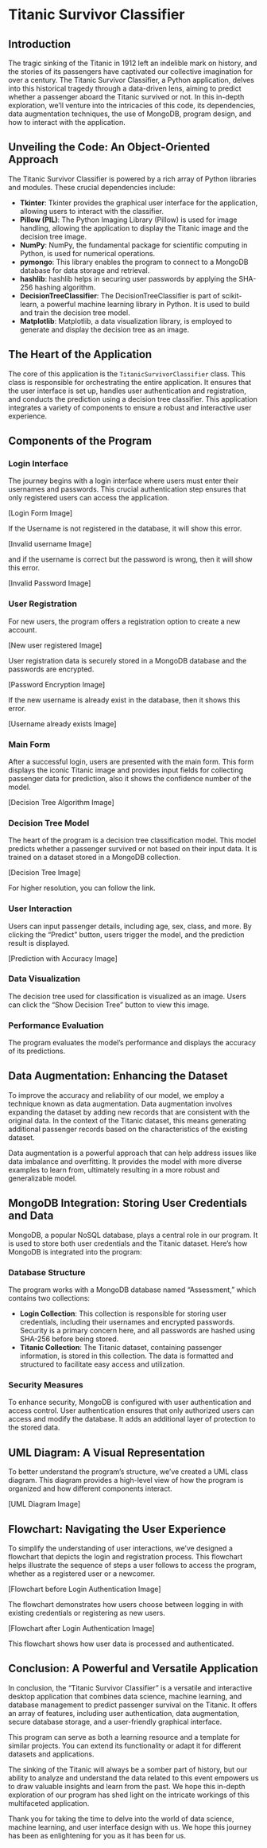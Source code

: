 # Titanic Survivor Classifier

## Introduction

The tragic sinking of the Titanic in 1912 left an indelible mark on history, and the stories of its passengers have captivated our collective imagination for over a century. The Titanic Survivor Classifier, a Python application, delves into this historical tragedy through a data-driven lens, aiming to predict whether a passenger aboard the Titanic survived or not. In this in-depth exploration, we’ll venture into the intricacies of this code, its dependencies, data augmentation techniques, the use of MongoDB, program design, and how to interact with the application.

## Unveiling the Code: An Object-Oriented Approach

The Titanic Survivor Classifier is powered by a rich array of Python libraries and modules. These crucial dependencies include:

- **Tkinter**: Tkinter provides the graphical user interface for the application, allowing users to interact with the classifier.
- **Pillow (PIL)**: The Python Imaging Library (Pillow) is used for image handling, allowing the application to display the Titanic image and the decision tree image.
- **NumPy**: NumPy, the fundamental package for scientific computing in Python, is used for numerical operations.
- **pymongo**: This library enables the program to connect to a MongoDB database for data storage and retrieval.
- **hashlib**: hashlib helps in securing user passwords by applying the SHA-256 hashing algorithm.
- **DecisionTreeClassifier**: The DecisionTreeClassifier is part of scikit-learn, a powerful machine learning library in Python. It is used to build and train the decision tree model.
- **Matplotlib**: Matplotlib, a data visualization library, is employed to generate and display the decision tree as an image.

## The Heart of the Application

The core of this application is the `TitanicSurvivorClassifier` class. This class is responsible for orchestrating the entire application. It ensures that the user interface is set up, handles user authentication and registration, and conducts the prediction using a decision tree classifier. This application integrates a variety of components to ensure a robust and interactive user experience.

## Components of the Program

### Login Interface

The journey begins with a login interface where users must enter their usernames and passwords. This crucial authentication step ensures that only registered users can access the application.

[Login Form Image]

If the Username is not registered in the database, it will show this error.

[Invalid username Image]

and if the username is correct but the password is wrong, then it will show this error.

[Invalid Password Image]

### User Registration

For new users, the program offers a registration option to create a new account.

[New user registered Image]

User registration data is securely stored in a MongoDB database and the passwords are encrypted.

[Password Encryption Image]

If the new username is already exist in the database, then it shows this error.

[Username already exists Image]

### Main Form

After a successful login, users are presented with the main form. This form displays the iconic Titanic image and provides input fields for collecting passenger data for prediction, also it shows the confidence number of the model.

[Decision Tree Algorithm Image]

### Decision Tree Model

The heart of the program is a decision tree classification model. This model predicts whether a passenger survived or not based on their input data. It is trained on a dataset stored in a MongoDB collection.

[Decision Tree Image]

For higher resolution, you can follow the link.

### User Interaction

Users can input passenger details, including age, sex, class, and more. By clicking the “Predict” button, users trigger the model, and the prediction result is displayed.

[Prediction with Accuracy Image]

### Data Visualization

The decision tree used for classification is visualized as an image. Users can click the “Show Decision Tree” button to view this image.

### Performance Evaluation

The program evaluates the model’s performance and displays the accuracy of its predictions.

## Data Augmentation: Enhancing the Dataset

To improve the accuracy and reliability of our model, we employ a technique known as data augmentation. Data augmentation involves expanding the dataset by adding new records that are consistent with the original data. In the context of the Titanic dataset, this means generating additional passenger records based on the characteristics of the existing dataset.

Data augmentation is a powerful approach that can help address issues like data imbalance and overfitting. It provides the model with more diverse examples to learn from, ultimately resulting in a more robust and generalizable model.

## MongoDB Integration: Storing User Credentials and Data

MongoDB, a popular NoSQL database, plays a central role in our program. It is used to store both user credentials and the Titanic dataset. Here’s how MongoDB is integrated into the program:

### Database Structure

The program works with a MongoDB database named “Assessment,” which contains two collections:

- **Login Collection**: This collection is responsible for storing user credentials, including their usernames and encrypted passwords. Security is a primary concern here, and all passwords are hashed using SHA-256 before being stored.
- **Titanic Collection**: The Titanic dataset, containing passenger information, is stored in this collection. The data is formatted and structured to facilitate easy access and utilization.

### Security Measures

To enhance security, MongoDB is configured with user authentication and access control. User authentication ensures that only authorized users can access and modify the database. It adds an additional layer of protection to the stored data.

## UML Diagram: A Visual Representation

To better understand the program’s structure, we’ve created a UML class diagram. This diagram provides a high-level view of how the program is organized and how different components interact.

[UML Diagram Image]

## Flowchart: Navigating the User Experience

To simplify the understanding of user interactions, we’ve designed a flowchart that depicts the login and registration process. This flowchart helps illustrate the sequence of steps a user follows to access the program, whether as a registered user or a newcomer.

[Flowchart before Login Authentication Image]

The flowchart demonstrates how users choose between logging in with existing credentials or registering as new users.

[Flowchart after Login Authentication Image]

This flowchart shows how user data is processed and authenticated.

## Conclusion: A Powerful and Versatile Application

In conclusion, the “Titanic Survivor Classifier” is a versatile and interactive desktop application that combines data science, machine learning, and database management to predict passenger survival on the Titanic. It offers an array of features, including user authentication, data augmentation, secure database storage, and a user-friendly graphical interface.

This program can serve as both a learning resource and a template for similar projects. You can extend its functionality or adapt it for different datasets and applications.

The sinking of the Titanic will always be a somber part of history, but our ability to analyze and understand the data related to this event empowers us to draw valuable insights and learn from the past. We hope this in-depth exploration of our program has shed light on the intricate workings of this multifaceted application.

Thank you for taking the time to delve into the world of data science, machine learning, and user interface design with us. We hope this journey has been as enlightening for you as it has been for us.
